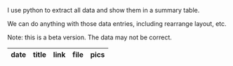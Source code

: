 I use python to extract all data and show them in a summary table.

We can do anything with those data entries, including rearrange layout, etc.

Note: this is a beta version. The data may not be correct.

| date | title | link | file | pics |
|--|-|-|-|--------------------------|
